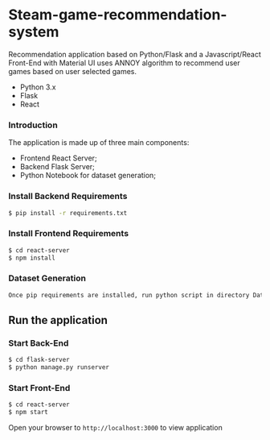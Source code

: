 # Steam-game-recommendation-system

Recommendation application based on Python/Flask and a Javascript/React Front-End with Material UI uses ANNOY algorithm to recommend user games based on user selected games. 

* Python 3.x
* Flask
* React

### Introduction

The application is made up of three main components:
- Frontend React Server;
- Backend Flask Server;
- Python Notebook for dataset generation;


### Install Backend Requirements

```sh
$ pip install -r requirements.txt
```

### Install Frontend Requirements

```sh
$ cd react-server
$ npm install
```

### Dataset Generation

```sh
Once pip requirements are installed, run python script in directory Dataset to generate required datasets. 
```

## Run the application 


### Start Back-End

```sh
$ cd flask-server
$ python manage.py runserver
```

### Start Front-End

```sh
$ cd react-server
$ npm start
```

Open your browser to ``` http://localhost:3000 ``` to view application

